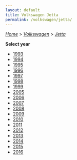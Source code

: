 ```yaml
---
layout: default
title: Volkswagen Jetta
permalink: /volkswagen/jetta/
---
```

[*Home*](/) > [*Volkswagen*](/volkswagen/) > [*Jetta*](/volkswagen/jetta/)

**Select year**

- [1993](/volkswagen/jetta/1993/)
- [1994](/volkswagen/jetta/1994/)
- [1995](/volkswagen/jetta/1995/)
- [1996](/volkswagen/jetta/1996/)
- [1997](/volkswagen/jetta/1997/)
- [1998](/volkswagen/jetta/1998/)
- [1999](/volkswagen/jetta/1999/)
- [2005](/volkswagen/jetta/2005/)
- [2006](/volkswagen/jetta/2006/)
- [2007](/volkswagen/jetta/2007/)
- [2008](/volkswagen/jetta/2008/)
- [2009](/volkswagen/jetta/2009/)
- [2010](/volkswagen/jetta/2010/)
- [2011](/volkswagen/jetta/2011/)
- [2012](/volkswagen/jetta/2012/)
- [2013](/volkswagen/jetta/2013/)
- [2014](/volkswagen/jetta/2014/)
- [2015](/volkswagen/jetta/2015/)
- [2016](/volkswagen/jetta/2016/)